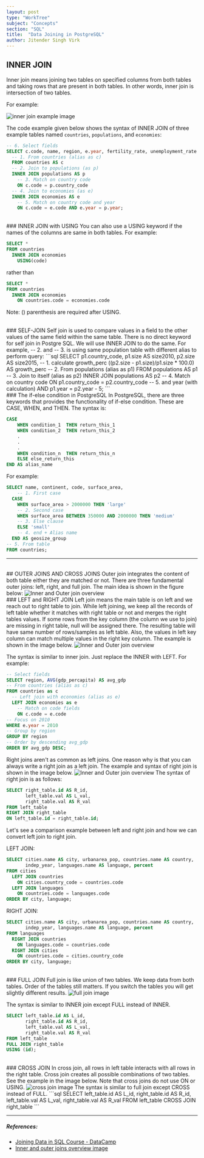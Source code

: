 ```yaml
---
layout: post
type: "WorkTree"
subject: "Concepts"
section: "SQL"
title:  "Data Joining in PostgreSQL"
author: Jitender Singh Virk
---
```


## INNER JOIN

Inner join means joining two tables on specified columns from both tables and taking rows that are present in both tables. In other words, inner join is intersection of two tables.

For example:

<img src="/assets/imgs/sql/innerjoin.png" class="rounded mx-auto d-block" alt="inner join example image" style="max-height:23rem">


The code example given below shows the syntax of INNER JOIN of three example tables named `countries`, `populations`, and `economies`:

```sql
-- 6. Select fields
SELECT c.code, name, region, e.year, fertility_rate, unemployment_rate
  -- 1. From countries (alias as c)
  FROM countries AS c
  -- 2. Join to populations (as p)
  INNER JOIN populations AS p
    -- 3. Match on country code
    ON c.code = p.country_code
  -- 4. Join to economies (as e)
  INNER JOIN economies AS e
    -- 5. Match on country code and year
    ON c.code = e.code AND e.year = p.year;
```
<br>
### INNER JOIN with USING
You can also use a USING keyword if the names of the columns are same in both tables.
For example:

```sql
SELECT *
FROM countries
  INNER JOIN economies
    USING(code)
```
rather than

```sql
SELECT *
FROM countries
  INNER JOIN economies
    ON countries.code = economies.code
```
Note: () parenthesis are required after USING.

<br>
### SELF-JOIN
Self join is used to compare values in a field to the other values of the same field within the same table. There is no direct keyword for self join in Postgre SQL. We will use INNER JOIN to do the same.
For example, -- 2. and -- 3. is using same population table with different alias to perform query:
```sql
SELECT p1.country_code,
       p1.size AS size2010,
       p2.size AS size2015,
       -- 1. calculate growth_perc
       ((p2.size - p1.size)/p1.size * 100.0) AS growth_perc
-- 2. From populations (alias as p1)
FROM populations AS p1
  -- 3. Join to itself (alias as p2)
  INNER JOIN populations AS p2
    -- 4. Match on country code
    ON p1.country_code = p2.country_code
        -- 5. and year (with calculation)
        AND p1.year = p2.year - 5;
```

<br>
### The if-else condition in PostgreSQL
In PostgreSQL, there are three keywords that provides the functionality of if-else condition. These are CASE, WHEN, and THEN.
The syntax is:

```sql
CASE
    WHEN condition_1  THEN return_this_1
    WHEN condition_2  THEN return_this_2
    .
    .
    .
    WHEN condition_n  THEN return_this_n
    ELSE else_return_this
END AS alias_name
```
For example:

```sql
SELECT name, continent, code, surface_area,
    -- 1. First case
  CASE
    WHEN surface_area > 2000000 THEN 'large'
    -- 2. Second case
    WHEN surface_area BETWEEN 350000 AND 2000000 THEN 'medium'
    -- 3. Else clause
    ELSE 'small'
    -- 4. end + Alias name
  END AS geosize_group
-- 5. From table
FROM countries;
```

---
<br>
## OUTER JOINS AND CROSS JOINS
Outer join integrates the content of both table either they are matched or not. There are three fundamental outer joins: left, right, and full join. The main idea is shown in the figure below:
<img src="/assets/imgs/sql/inner_and_outer_joins.jpg" class="rounded mx-auto d-block" alt="Inner and Outer join overview" style="max-width:90%;  max-height: 25rem;">
<br>
### LEFT and RIGHT JOIN
Left join means the main table is on left and we reach out to right table to join. While left joining, we keep all the records of left table whether it matches with right table or not and merges the right tables values. If some rows from the key column (the column we use to join) are missing in right table, null will be assigned there. The resulting table will have same number of rows/samples as left table. Also, the values in left key column can match multiple values in the right key column. The example is shown in the image below.

<img src="/assets/imgs/sql/leftjoin.png" class="rounded mx-auto d-block" alt="Inner and Outer join overview" style="max-height:25rem">

The syntax is similar to inner join. Just replace the INNER with LEFT. For example:

```sql
-- Select fields
SELECT region, AVG(gdp_percapita) AS avg_gdp
-- From countries (alias as c)
FROM countries as c
  -- Left join with economies (alias as e)
  LEFT JOIN economies as e
    -- Match on code fields
    ON c.code = e.code
-- Focus on 2010
WHERE e.year = 2010
-- Group by region
GROUP BY region
-- Order by descending avg_gdp
ORDER BY avg_gdp DESC;
```

Right joins aren't as common as left joins. One reason why is that you can always write a right join as a left join. The example and syntax of right join is shown in the image below.
<img src="/assets/imgs/sql/rightjoin.png" class="rounded mx-auto d-block" alt="Inner and Outer join overview" style="max-height:25rem">
The syntax of right join is as follows:
```sql
SELECT right_table.id AS R_id,
       left_table.val AS L_val,
       right_table.val AS R_val
FROM left_table
RIGHT JOIN right_table
ON left_table.id = right_table.id;
```
Let's see a comparison example between left and right join and how we can convert left join to right join.

LEFT JOIN:
```sql
SELECT cities.name AS city, urbanarea_pop, countries.name AS country,
       indep_year, languages.name AS language, percent
FROM cities
  LEFT JOIN countries
    ON cities.country_code = countries.code
  LEFT JOIN languages
    ON countries.code = languages.code
ORDER BY city, language;
```

RIGHT JOIN:
```sql
SELECT cities.name AS city, urbanarea_pop, countries.name AS country,
       indep_year, languages.name AS language, percent
FROM languages
  RIGHT JOIN countries
    ON languages.code = countries.code
  RIGHT JOIN cities
    ON countries.code = cities.country_code
ORDER BY city, language;
```

<br>
### FULL JOIN
Full join is like union of two tables. We keep data from both tables. Order of the tables still matters. If you switch the tables you will get slightly different results.
<img src="/assets/imgs/sql/fulljoin.png" class="rounded mx-auto d-block" alt="full join image" style="max-height:25rem">

The syntax is similar to INNER join except FULL instead of INNER.

```sql
SELECT left_table.id AS L_id,
       right_table.id AS R_id,
       left_table.val AS L_val,
       right_table.val AS R_val
FROM left_table
FULL JOIN right_table
USING (id);
```

<br>
### CROSS JOIN
In cross join, all rows in left table interacts with all rows in the right table. Cross join creates all possible combinations of two tables. See the example in the image below. Note that cross joins do not use ON or USING.

<img src="/assets/imgs/sql/crossjoin.png" class="rounded mx-auto d-block" alt="cross join image" style="max-height:30rem">
The syntax is similar to full join except CROSS instead of FULL.
```sql
SELECT left_table.id AS L_id,
       right_table.id AS R_id,
       left_table.val AS L_val,
       right_table.val AS R_val
FROM left_table
CROSS JOIN right_table
```



---
##### References:

* [Joining Data in SQL Course - DataCamp](https://learn.datacamp.com/courses/joining-data-in-postgresql)
* [Inner and outer joins overview image](https://www.ionos.com/digitalguide/fileadmin/DigitalGuide/Screenshots_2018/Outer-Join.jpg)
